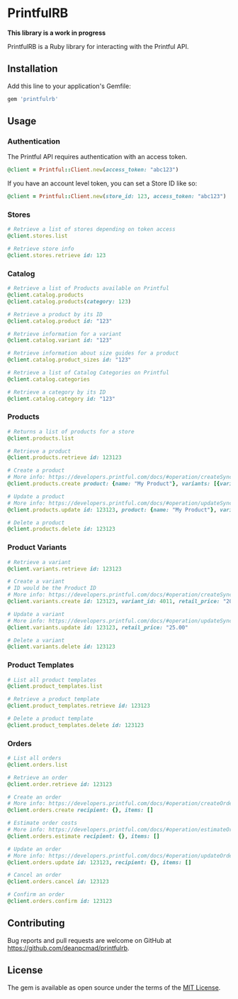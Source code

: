 # PrintfulRB

**This library is a work in progress**

PrintfulRB is a Ruby library for interacting with the Printful API.

## Installation

Add this line to your application's Gemfile:

```ruby
gem 'printfulrb'
```

## Usage

### Authentication

The Printful API requires authentication with an access token.

```ruby
@client = Printful::Client.new(access_token: "abc123")
```

If you have an account level token, you can set a Store ID like so:

```ruby
@client = Printful::Client.new(store_id: 123, access_token: "abc123")
```

### Stores

```ruby
# Retrieve a list of stores depending on token access
@client.stores.list

# Retrieve store info
@client.stores.retrieve id: 123
```

### Catalog

```ruby
# Retrieve a list of Products available on Printful
@client.catalog.products
@client.catalog.products(category: 123)

# Retrieve a product by its ID
@client.catalog.product id: "123"

# Retrieve information for a variant
@client.catalog.variant id: "123"

# Retrieve information about size guides for a product
@client.catalog.product_sizes id: "123"

# Retrieve a list of Catalog Categories on Printful
@client.catalog.categories

# Retrieve a category by its ID
@client.catalog.category id: "123"
```

### Products

```ruby
# Returns a list of products for a store
@client.products.list

# Retrieve a product
@client.products.retrieve id: 123123

# Create a product
# More info: https://developers.printful.com/docs/#operation/createSyncProduct
@client.products.create product: {name: "My Product"}, variants: [{variant_id: 4011, retail_price: "20.00", files: [{url: "http://myfileurl.com/file.png"}]}]

# Update a product
# More info: https://developers.printful.com/docs/#operation/updateSyncProduct
@client.products.update id: 123123, product: {name: "My Product"}, variants: [{variant_id: 4011, retail_price: "20.00", files: [{url: "http://myfileurl.com/file.png"}]}]

# Delete a product
@client.products.delete id: 123123
```

### Product Variants

```ruby
# Retrieve a variant
@client.variants.retrieve id: 123123

# Create a variant
# ID would be the Product ID
# More info: https://developers.printful.com/docs/#operation/createSyncVariant
@client.variants.create id: 123123, variant_id: 4011, retail_price: "20.00", files: [{url: "http://myfileurl.com/file.png"}]

# Update a variant
# More info: https://developers.printful.com/docs/#operation/updateSyncVariant
@client.variants.update id: 123123, retail_price: "25.00"

# Delete a variant
@client.variants.delete id: 123123
```

### Product Templates

```ruby
# List all product templates
@client.product_templates.list

# Retrieve a product template
@client.product_templates.retrieve id: 123123

# Delete a product template
@client.product_templates.delete id: 123123
```

### Orders

```ruby
# List all orders
@client.orders.list

# Retrieve an order
@client.order.retrieve id: 123123

# Create an order
# More info: https://developers.printful.com/docs/#operation/createOrder
@client.orders.create recipient: {}, items: []

# Estimate order costs
# More info: https://developers.printful.com/docs/#operation/estimateOrderCosts
@client.orders.estimate recipient: {}, items: []

# Update an order
# More info: https://developers.printful.com/docs/#operation/updateOrderById
@client.orders.update id: 123123, recipient: {}, items: []

# Cancel an order
@client.orders.cancel id: 123123

# Confirm an order
@client.orders.confirm id: 123123
```

## Contributing

Bug reports and pull requests are welcome on GitHub at https://github.com/deanpcmad/printfulrb.

## License

The gem is available as open source under the terms of the [MIT License](https://opensource.org/licenses/MIT).
